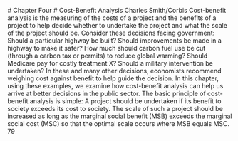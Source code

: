 \# Chapter Four # Cost-Benefit Analysis Charles Smith/Corbis Cost-benefit analysis is the measuring of the costs of a project and the benefits of a project to help decide whether to undertake the project and what the scale of the project should be. Consider these decisions facing government: Should a particular highway be built? Should improvements be made in a highway to make it safer? How much should carbon fuel use be cut (through a carbon tax or permits) to reduce global warming? Should Medicare pay for costly treatment X? Should a military intervention be undertaken? In these and many other decisions, economists recommend weighing cost against benefit to help guide the decision. In this chapter, using these examples, we examine how cost-benefit analysis can help us arrive at better decisions in the public sector. The basic principle of cost-benefit analysis is simple: A project should be undertaken if its benefit to society exceeds its cost to society. The scale of such a project should be increased as long as the marginal social benefit (MSB) exceeds the marginal social cost (MSC) so that the optimal scale occurs where MSB equals MSC. 79